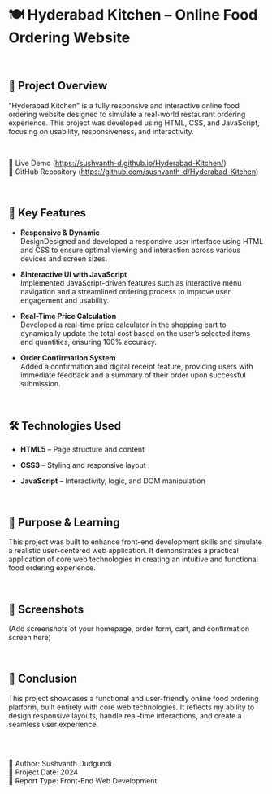 # 🍽️ Hyderabad Kitchen – Online Food Ordering Website

&nbsp;
## 📌 Project Overview

"Hyderabad Kitchen" is a fully responsive and interactive online food ordering website designed to simulate a real-world restaurant ordering experience. This project was developed using HTML, CSS, and JavaScript, focusing on usability, responsiveness, and interactivity.

&nbsp;

🔗 Live Demo (https://sushvanth-d.github.io/Hyderabad-Kitchen/)     
📁 GitHub Repository (https://github.com/sushvanth-d/Hyderabad-Kitchen)

&nbsp;
## 🚀 Key Features

- **Responsive & Dynamic** <br />
        DesignDesigned and developed a responsive user interface using HTML and CSS to ensure optimal viewing and interaction across various devices and screen sizes.

- **8Interactive UI with JavaScript** <br/>
Implemented JavaScript-driven features such as interactive menu navigation and a streamlined ordering process to improve user engagement and usability.

- **Real-Time Price Calculation** <br/>
Developed a real-time price calculator in the shopping cart to dynamically update the total cost based on the user’s selected items and quantities, ensuring 100% accuracy.

- **Order Confirmation System** <br/>
Added a confirmation and digital receipt feature, providing users with immediate feedback and a summary of their order upon successful submission.


&nbsp;

## 🛠️ Technologies Used

- **HTML5** – Page structure and content

- **CSS3** – Styling and responsive layout

- **JavaScript** – Interactivity, logic, and DOM manipulation

&nbsp;


## 🎯 Purpose & Learning

This project was built to enhance front-end development skills and simulate a realistic user-centered web application. It demonstrates a practical application of core web technologies in creating an intuitive and functional food ordering experience.

&nbsp;


## 📸 Screenshots

(Add screenshots of your homepage, order form, cart, and confirmation screen here)

&nbsp;


## 📢 Conclusion
This project showcases a functional and user-friendly online food ordering platform, built entirely with core web technologies. It reflects my ability to design responsive layouts, handle real-time interactions, and create a seamless user experience.

&nbsp;
&nbsp;
##
📌 Author: Sushvanth Dudgundi     
📅 Project Date: 2024    
📁 Report Type: Front-End Web Development
&nbsp;
